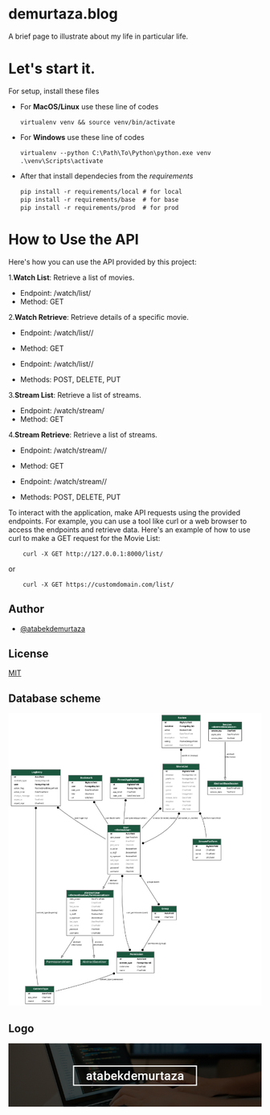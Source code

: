 
# demurtaza.blog

A brief page to illustrate about my life in particular life.

# Let's start it.

For setup, install these files

*   For **MacOS/Linux** use these line of codes

        virtualenv venv && source venv/bin/activate

*   For **Windows** use these line of codes

        virtualenv --python C:\Path\To\Python\python.exe venv
        .\venv\Scripts\activate

*   After that install dependecies from the *requirements*

        pip install -r requirements/local # for local
        pip install -r requirements/base  # for base
        pip install -r requirements/prod  # for prod


# How to Use the API
Here's how you can use the API provided by this project:

1.**Watch List**: Retrieve a list of movies.

* Endpoint: /watch/list/
* Method: GET

2.**Watch Retrieve**: Retrieve details of a specific movie.

* Endpoint: /watch/list/<lookup>/
* Method: GET

* Endpoint: /watch/list/<lookup>/
* Methods: POST, DELETE, PUT 

3.**Stream List**: Retrieve a list of streams.

* Endpoint: /watch/stream/
* Method: GET

4.**Stream Retrieve**: Retrieve a list of streams.

* Endpoint: /watch/stream/<pk>/
* Method: GET

* Endpoint: /watch/stream/<pk>/
* Methods: POST, DELETE, PUT


To interact with the application, make API requests using the provided endpoints. For example, you can use a tool like curl or a web browser to access the endpoints and retrieve data. Here's an example of how to use curl to make a GET request for the Movie List:

        curl -X GET http://127.0.0.1:8000/list/

or 

        curl -X GET https://customdomain.com/list/



## Author

- [@atabekdemurtaza](https://www.github.com/atabekdemurtaza)


## License

[MIT](LICENSE)

## Database scheme
![Database scheme](graph.png)

## Logo
![Logo](atabekdemurtaza.jpg)